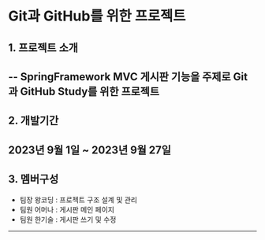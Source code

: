# Git과 GitHub를 위한 프로젝트

## 1. 프로젝트 소개
--
SpringFramework MVC 게시판 기능을 주제로 Git과 GitHub Study를 위한 프로젝트
--

## 2. 개발기간
2023년 9월 1일 ~ 2023년 9월 27일
---

## 3. 멤버구성
* 팀장 왕코딩 : 프로젝트 구조 설계 및 관리
* 팀원 어머나 : 게시판 메인 페이지
* 팀원 한기술 : 게시판 쓰기 및 수정

---
